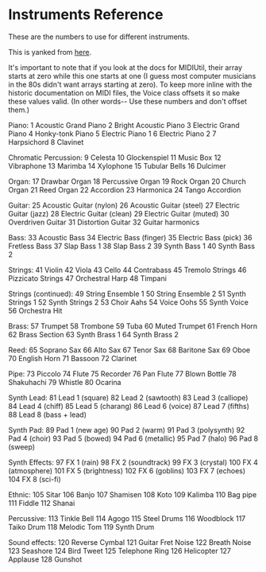 Instruments Reference
=====================

These are the numbers to use for different instruments.

This is yanked from [here](https://soundprogramming.net/file-formats/general-midi-instrument-list/).

It's important to note that if you look at the docs for MIDIUtil, their array starts at zero while this one starts at one (I guess most computer musicians in the 80s didn't want arrays starting at zero).  To keep more inline with the historic documentation on MIDI files, the Voice class offsets it so make these values valid.  (In other words-- Use these numbers and don't offset them.)

Piano:
1 Acoustic Grand Piano
2 Bright Acoustic Piano
3 Electric Grand Piano
4 Honky-tonk Piano
5 Electric Piano 1
6 Electric Piano 2
7 Harpsichord
8 Clavinet

Chromatic Percussion:
9 Celesta
10 Glockenspiel
11 Music Box
12 Vibraphone
13 Marimba
14 Xylophone
15 Tubular Bells
16 Dulcimer

Organ:
17 Drawbar Organ
18 Percussive Organ
19 Rock Organ
20 Church Organ
21 Reed Organ
22 Accordion
23 Harmonica
24 Tango Accordion

Guitar:
25 Acoustic Guitar (nylon)
26 Acoustic Guitar (steel)
27 Electric Guitar (jazz)
28 Electric Guitar (clean)
29 Electric Guitar (muted)
30 Overdriven Guitar
31 Distortion Guitar
32 Guitar harmonics

Bass:
33 Acoustic Bass
34 Electric Bass (finger)
35 Electric Bass (pick)
36 Fretless Bass
37 Slap Bass 1
38 Slap Bass 2
39 Synth Bass 1
40 Synth Bass 2

Strings:
41 Violin
42 Viola
43 Cello
44 Contrabass
45 Tremolo Strings
46 Pizzicato Strings
47 Orchestral Harp
48 Timpani

Strings (continued):
49 String Ensemble 1
50 String Ensemble 2
51 Synth Strings 1
52 Synth Strings 2
53 Choir Aahs
54 Voice Oohs
55 Synth Voice
56 Orchestra Hit

Brass:
57 Trumpet
58 Trombone
59 Tuba
60 Muted Trumpet
61 French Horn
62 Brass Section
63 Synth Brass 1
64 Synth Brass 2

Reed:
65 Soprano Sax
66 Alto Sax
67 Tenor Sax
68 Baritone Sax
69 Oboe
70 English Horn
71 Bassoon
72 Clarinet

Pipe:
73 Piccolo
74 Flute
75 Recorder
76 Pan Flute
77 Blown Bottle
78 Shakuhachi
79 Whistle
80 Ocarina

Synth Lead:
81 Lead 1 (square)
82 Lead 2 (sawtooth)
83 Lead 3 (calliope)
84 Lead 4 (chiff)
85 Lead 5 (charang)
86 Lead 6 (voice)
87 Lead 7 (fifths)
88 Lead 8 (bass + lead)

Synth Pad:
89 Pad 1 (new age)
90 Pad 2 (warm)
91 Pad 3 (polysynth)
92 Pad 4 (choir)
93 Pad 5 (bowed)
94 Pad 6 (metallic)
95 Pad 7 (halo)
96 Pad 8 (sweep)

Synth Effects:
97 FX 1 (rain)
98 FX 2 (soundtrack)
99 FX 3 (crystal)
100 FX 4 (atmosphere)
101 FX 5 (brightness)
102 FX 6 (goblins)
103 FX 7 (echoes)
104 FX 8 (sci-fi)

Ethnic:
105 Sitar
106 Banjo
107 Shamisen
108 Koto
109 Kalimba
110 Bag pipe
111 Fiddle
112 Shanai

Percussive:
113 Tinkle Bell
114 Agogo
115 Steel Drums
116 Woodblock
117 Taiko Drum
118 Melodic Tom
119 Synth Drum

Sound effects:
120 Reverse Cymbal
121 Guitar Fret Noise
122 Breath Noise
123 Seashore
124 Bird Tweet
125 Telephone Ring
126 Helicopter
127 Applause
128 Gunshot
